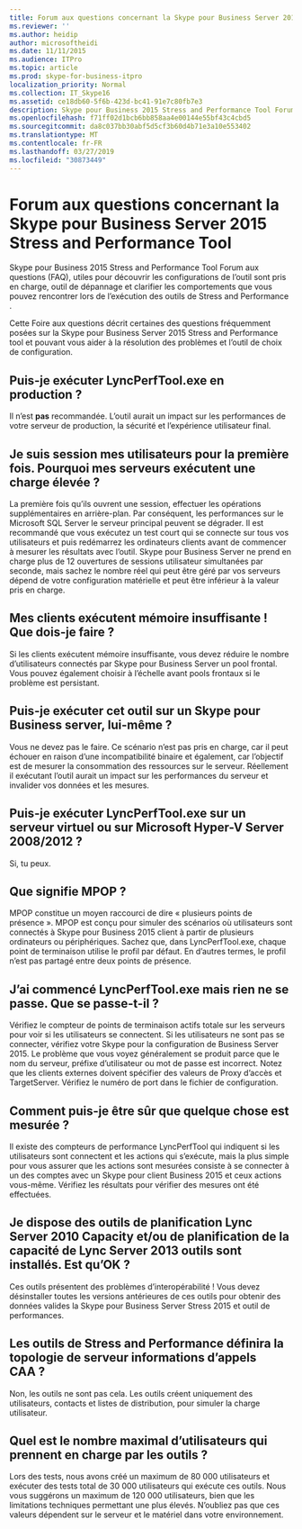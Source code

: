 ```yaml
---
title: Forum aux questions concernant la Skype pour Business Server 2015 Stress and Performance Tool
ms.reviewer: ''
ms.author: heidip
author: microsoftheidi
ms.date: 11/11/2015
ms.audience: ITPro
ms.topic: article
ms.prod: skype-for-business-itpro
localization_priority: Normal
ms.collection: IT_Skype16
ms.assetid: ce18db60-5f6b-423d-bc41-91e7c80fb7e3
description: Skype pour Business 2015 Stress and Performance Tool Forum aux questions (FAQ), utiles pour découvrir les configurations de l’outil sont pris en charge, outil de dépannage et clarifier les comportements que vous pouvez rencontrer lors de l’exécution des outils de Stress and Performance .
ms.openlocfilehash: f71ff02d1bcb6bb858aa4e00144e55bf43c4cbd5
ms.sourcegitcommit: da8c037bb30abf5d5cf3b60d4b71e3a10e553402
ms.translationtype: MT
ms.contentlocale: fr-FR
ms.lasthandoff: 03/27/2019
ms.locfileid: "30873449"
---
```

# <a name="faq-for-the-skype-for-business-server-2015-stress-and-performance-tool"></a>Forum aux questions concernant la Skype pour Business Server 2015 Stress and Performance Tool
 
Skype pour Business 2015 Stress and Performance Tool Forum aux questions (FAQ), utiles pour découvrir les configurations de l’outil sont pris en charge, outil de dépannage et clarifier les comportements que vous pouvez rencontrer lors de l’exécution des outils de Stress and Performance .
  
 Cette Foire aux questions décrit certaines des questions fréquemment posées sur la Skype pour Business Server 2015 Stress and Performance tool et pouvant vous aider à la résolution des problèmes et l’outil de choix de configuration.
  
## <a name="can-i-run-lyncperftoolexe-in-production"></a>Puis-je exécuter LyncPerfTool.exe en production ?

Il n’est **pas** recommandée. L’outil aurait un impact sur les performances de votre serveur de production, la sécurité et l’expérience utilisateur final.
  
## <a name="im-logging-my-users-on-for-the-first-time-why-are-my-servers-running-a-high-load"></a>Je suis session mes utilisateurs pour la première fois. Pourquoi mes serveurs exécutent une charge élevée ?

La première fois qu’ils ouvrent une session, effectuer les opérations supplémentaires en arrière-plan. Par conséquent, les performances sur le Microsoft SQL Server le serveur principal peuvent se dégrader. Il est recommandé que vous exécutez un test court qui se connecte sur tous vos utilisateurs et puis redémarrez les ordinateurs clients avant de commencer à mesurer les résultats avec l’outil. Skype pour Business Server ne prend en charge plus de 12 ouvertures de sessions utilisateur simultanées par seconde, mais sachez le nombre réel qui peut être géré par vos serveurs dépend de votre configuration matérielle et peut être inférieur à la valeur pris en charge.
  
## <a name="my-clients-are-running-out-of-memory-what-should-i-do"></a>Mes clients exécutent mémoire insuffisante ! Que dois-je faire ?

Si les clients exécutent mémoire insuffisante, vous devez réduire le nombre d’utilisateurs connectés par Skype pour Business Server un pool frontal. Vous pouvez également choisir à l’échelle avant pools frontaux si le problème est persistant.
  
## <a name="can-i-run-this-tool-on-a-skype-for-business-server-itself"></a>Puis-je exécuter cet outil sur un Skype pour Business server, lui-même ?

Vous ne devez pas le faire. Ce scénario n’est pas pris en charge, car il peut échouer en raison d’une incompatibilité binaire et également, car l’objectif est de mesurer la consommation des ressources sur le serveur. Réellement il exécutant l’outil aurait un impact sur les performances du serveur et invalider vos données et les mesures.
  
## <a name="can-i-run-lyncperftoolexe-on-a-virtual-server-or-on-microsoft-hyper-v-server-20082012"></a>Puis-je exécuter LyncPerfTool.exe sur un serveur virtuel ou sur Microsoft Hyper-V Server 2008/2012 ?

Si, tu peux.
  
## <a name="what-does-mpop-mean"></a>Que signifie MPOP ?

MPOP constitue un moyen raccourci de dire « plusieurs points de présence ». MPOP est conçu pour simuler des scénarios où utilisateurs sont connectés à Skype pour Business 2015 client à partir de plusieurs ordinateurs ou périphériques. Sachez que, dans LyncPerfTool.exe, chaque point de terminaison utilise le profil par défaut. En d’autres termes, le profil n’est pas partagé entre deux points de présence.
  
## <a name="i-started-lyncperftoolexe-but-nothing-is-happening-whats-going-on"></a>J’ai commencé LyncPerfTool.exe mais rien ne se passe. Que se passe-t-il ?

Vérifiez le compteur de points de terminaison actifs totale sur les serveurs pour voir si les utilisateurs se connectent. Si les utilisateurs ne sont pas se connecter, vérifiez votre Skype pour la configuration de Business Server 2015. Le problème que vous voyez généralement se produit parce que le nom du serveur, préfixe d’utilisateur ou mot de passe est incorrect. Notez que les clients externes doivent spécifier des valeurs de Proxy d’accès et TargetServer. Vérifiez le numéro de port dans le fichier de configuration.
  
## <a name="how-can-i-be-sure-that-something-is-being-measured"></a>Comment puis-je être sûr que quelque chose est mesurée ?

Il existe des compteurs de performance LyncPerfTool qui indiquent si les utilisateurs sont connectent et les actions qui s’exécute, mais la plus simple pour vous assurer que les actions sont mesurées consiste à se connecter à un des comptes avec un Skype pour client Business 2015 et ceux actions vous-même. Vérifiez les résultats pour vérifier des mesures ont été effectuées.
  
## <a name="i-have-lync-server-2010-capacity-planning-tools-andor-lync-server-2013-capacity-planning-tools-installed-is-that-okay"></a>Je dispose des outils de planification Lync Server 2010 Capacity et/ou de planification de la capacité de Lync Server 2013 outils sont installés. Est qu’OK ?

 Ces outils présentent des problèmes d’interopérabilité ! Vous devez désinstaller toutes les versions antérieures de ces outils pour obtenir des données valides la Skype pour Business Server Stress 2015 et outil de performances.
  
## <a name="will-the-stress-and-performance-tools-set-up-the-caa-call-information-server-topology"></a>Les outils de Stress and Performance définira la topologie de serveur informations d’appels CAA ?

Non, les outils ne sont pas cela. Les outils créent uniquement des utilisateurs, contacts et listes de distribution, pour simuler la charge utilisateur.
  
## <a name="what-is-the-maximum-number-of-users-that-the-tools-support"></a>Quel est le nombre maximal d’utilisateurs qui prennent en charge par les outils ?

Lors des tests, nous avons créé un maximum de 80 000 utilisateurs et exécuter des tests total de 30 000 utilisateurs qui exécute ces outils. Nous vous suggérons un maximum de 120 000 utilisateurs, bien que les limitations techniques permettant une plus élevés. N’oubliez pas que ces valeurs dépendent sur le serveur et le matériel dans votre environnement.
  

